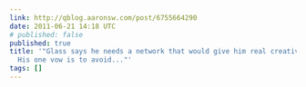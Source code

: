 ```yaml
---
link: http://qblog.aaronsw.com/post/6755664290
date: 2011-06-21 14:18 UTC
# published: false
published: true
title: '"Glass says he needs a network that would give him real creative control.
  His one vow is to avoid..."'
tags: []
---
```



